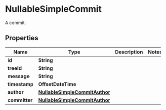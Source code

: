 

# NullableSimpleCommit

A commit.

## Properties

| Name | Type | Description | Notes |
|------------ | ------------- | ------------- | -------------|
|**id** | **String** |  |  |
|**treeId** | **String** |  |  |
|**message** | **String** |  |  |
|**timestamp** | **OffsetDateTime** |  |  |
|**author** | [**NullableSimpleCommitAuthor**](NullableSimpleCommitAuthor.md) |  |  |
|**committer** | [**NullableSimpleCommitAuthor**](NullableSimpleCommitAuthor.md) |  |  |



